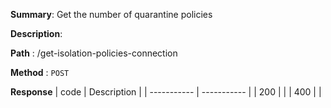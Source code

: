 **Summary**: Get the number of quarantine policies

**Description**:

**Path** : /get-isolation-policies-connection

**Method** : `POST`

**Response**
| code      | Description |
| ----------- | ----------- |
|  200   |       |
|  400   |       |

